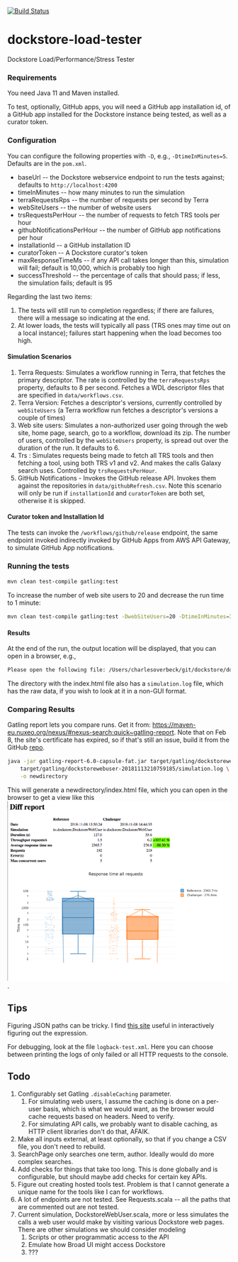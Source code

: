 [![Build Status](https://travis-ci.org/dockstore/dockstore-load-tester.svg?branch=master)](https://travis-ci.org/dockstore/dockstore-load-tester.svg?branch=master)

# dockstore-load-tester
Dockstore Load/Performance/Stress Tester

### Requirements

You need Java 11 and Maven installed.

To test, optionally, GitHub apps, you will need a GitHub app installation id, of a GitHub app installed for the Dockstore instance being
tested, as well as a curator token.

### Configuration

You can configure the following properties with `-D`, e.g., `-DtimeInMinutes=5`. Defaults are in the `pom.xml`.

* baseUrl -- the Dockstore webservice endpoint to run the tests against; defaults to `http://localhost:4200`
* timeInMinutes -- how many minutes to run the simulation
* terraRequestsRps -- the number of requests per second by Terra
* webSiteUsers -- the number of website users
* trsRequestsPerHour -- the number of requests to fetch TRS tools per hour
* githubNotificationsPerHour -- the number of GitHub app notifications per hour
* installationId -- a GitHub installation ID 
* curatorToken -- A Dockstore curator's token
* maxResponseTimeMs -- if any API call takes longer than this, simulation will fail; default is 10,000, which is probably too high
* successThreshold -- the percentage of calls that should pass; if less, the simulation fails; default is 95

Regarding the last two items:

1. The tests will still run to completion regardless; if there are failures, there will a message so indicating at the end.
2. At lower loads, the tests will typically all pass (TRS ones may time out on a local instance); failures start happening when the load 
becomes too high.

#### Simulation Scenarios

1. Terra Requests: Simulates a workflow running in Terra, that fetches the primary descriptor. The rate is controlled by the `terraRequestsRps` property, defaults to 8 per second. Fetches a WDL descriptor files that are specified in `data/workflows.csv`.
2. Terra Version: Fetches a descriptor's versions, currently controlled by `webSiteUsers` (a Terra workflow run fetches a descriptor's versions a couple of times)
3. Web site users: Simulates a non-authorized user going through the web site, home page, search, go to a workflow, download its zip. The number of users, controlled by the `webSiteUsers` property, is spread out over the duration of the run. It defaults to 6.
4. Trs : Simulates requests being made to fetch all TRS tools and then fetching a tool, using both TRS v1 and v2. And makes the calls Galaxy search uses. Controlled by `trsRequestsPerHour`. 
5. GitHub Notifications - Invokes the GitHub release API. Invokes them against the repositories in `data/githubRefresh.csv`. Note this scenario will only be run if `installationId` and `curatorToken` are both
set, otherwise it is skipped.

#### Curator token and Installation Id

The tests can invoke the `/workflows/github/release` endpoint, the same endpoint invoked indirectly invoked by GitHub Apps from
AWS API Gateway, to simulate GitHub App notifications.

### Running the tests

```bash
mvn clean test-compile gatling:test
```

To increase the number of web site users to 20 and decrease the run time to 1 minute:

```bash
mvn clean test-compile gatling:test -DwebSiteUsers=20 -DtimeInMinutes=1
```

#### Results

At the end of the run, the output location will be displayed, that you can open in a browser, e.g.,

```bash
Please open the following file: /Users/charlesoverbeck/git/dockstore/dockstore-load-tester/target/gatling/dockstorewebuser-20181108213044663/index.html
```

The directory with the index.html file also has a `simulation.log` file, which has the raw data, if you wish to look at it in a non-GUI
format.

### Comparing Results

Gatling report lets you compare runs. Get it from: https://maven-eu.nuxeo.org/nexus/#nexus-search;quick~gatling-report. Note that on Feb 8,
the site's certificate has expired, so if that's still an issue, build it from the GitHub [repo](https://github.com/nuxeo/gatling-report).

```bash
java -jar gatling-report-6.0-capsule-fat.jar target/gatling/dockstorewebuser-20181109062654032/simulation.log \
    target/gatling/dockstorewebuser-20181113210759185/simulation.log \
    -o newdirectory
```

This will generate a newdirectory/index.html file, which you can open in the browser to get a view like this ![nuxeo screenshot](nuxeo-screenshot.png).


## Tips

Figuring JSON paths can be tricky. I find [this site](https://jsonpath.herokuapp.com/) useful in interactively figuring out the
expression.

For debugging, look at the file `logback-test.xml`. Here you can choose between printing the logs of only failed or all HTTP requests to the console.

## Todo

1. Configurably set Gatling `.disableCaching` parameter.
   1. For simulating web users, I assume the caching is done
on a per-user basis, which is what we would want, as the browser would cache requests based on headers. Need to verify.
   2. For simulating API calls, we probably want to disable caching, as HTTP client libraries don't do that, AFAIK.
1. Make all inputs external, at least optionally, so that if you change a CSV file, you don't need to rebuild.
1. SearchPage only searches one term, author. Ideally would do more complex searches.
1. Add checks for things that take too long. This is done globally and is configurable, but should maybe add checks
for certain key APIs.
1. Figure out creating hosted tools test. Problem is that I cannot generate a unique name for the tools like I can for workflows.
1. A lot of endpoints are not tested. See Requests.scala -- all the paths that are commented out are not tested.
1. Current simulation, DockstoreWebUser.scala, more or less simulates the calls a web user would make by
visiting various Dockstore web pages. There are other simulations we should consider modeling
    1. Scripts or other programmatic access to the API
    1. Emulate how Broad UI might access Dockstore
    1. ??? 

